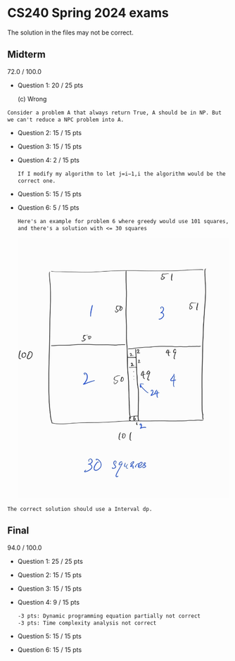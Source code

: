 # CS240 Spring 2024 exams
The solution in the files may not be correct.



## Midterm

 72.0 / 100.0 

- Question 1: 20 / 25 pts

  (c) Wrong

```
Consider a problem A that always return True, A should be in NP. But we can't reduce a NPC problem into A. 
```

- Question 2: 15 / 15 pts

- Question 3: 15 / 15 pts

- Question 4: 2 / 15 pts

  ```
  If I modify my algorithm to let j=i−1,i the algorithm would be the correct one.
  ```

- Question 5: 15 / 15 pts

- Question 6: 5 / 15 pts

  ```
  Here's an example for problem 6 where greedy would use 101 squares, and there's a solution with <= 30 squares
  ```

  ![couter_example](./couter_example.png)

```
The correct solution should use a Interval dp.
```



## Final

 94.0 / 100.0 

- Question 1: 25 / 25 pts
- Question 2: 15 / 15 pts

- Question 3: 15 / 15 pts

- Question 4: 9 / 15 pts

  ```
  -3 pts: Dynamic programming equation partially not correct
  -3 pts: Time complexity analysis not correct
  ```

- Question 5: 15 / 15 pts

- Question 6: 15 / 15 pts